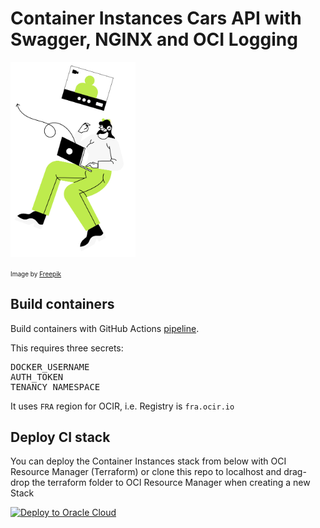 # Container Instances Cars API with Swagger, NGINX and OCI Logging

<img src="./main.png" width="200"/>
<p>
<font size="-2">Image by <a href="freepik.com">Freepik</a></font>

## Build containers

Build containers with GitHub Actions <a href=".github/workflows/containers.yml">pipeline</a>.
<p>
    
This requires three secrets:
<pre>
DOCKER_USERNAME
AUTH_TOKEN
TENANCY_NAMESPACE
</pre>
It uses <code>FRA</code> region for OCIR, i.e. Registry is <code>fra.ocir.io</code>

## Deploy CI stack

You can deploy the Container Instances stack from below with OCI Resource Manager (Terraform) 
or clone this repo to localhost and drag-drop the terraform folder to OCI Resource Manager when
creating a new Stack
<p>
    
[![Deploy to Oracle Cloud](https://oci-resourcemanager-plugin.plugins.oci.oraclecloud.com/latest/deploy-to-oracle-cloud.svg)](https://cloud.oracle.com/resourcemanager/stacks/create?zipUrl=https://github.com/mikarinneoracle/cars-api-swagger/releases/download/latest/ci-stack.zip)

